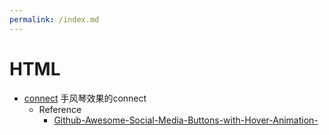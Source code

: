 ```yaml
---
permalink: /index.md
---
```

# HTML
- [connect](connect.html)
  手风琴效果的connect
  - Reference
    - [Github-Awesome-Social-Media-Buttons-with-Hover-Animation-](https://github.com/Call-me-phoenix/Awesome-Social-Media-Buttons-with-Hover-Animation-)